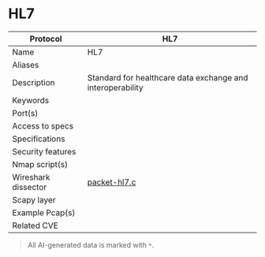 # HL7

| Protocol | HL7 |
|---|---|
| Name | HL7 |
| Aliases |  |
| Description | Standard for healthcare data exchange and interoperability |
| Keywords |  |
| Port(s) |  |
| Access to specs |  |
| Specifications |  |
| Security features |  |
| Nmap script(s) |  |
| Wireshark dissector | [packet-hl7.c](https://github.com/wireshark/wireshark/blob/master/epan/dissectors/packet-hl7.c) |
| Scapy layer |  |
| Example Pcap(s) |  |
| Related CVE |  |



> All AI-generated data is marked with `*`.
